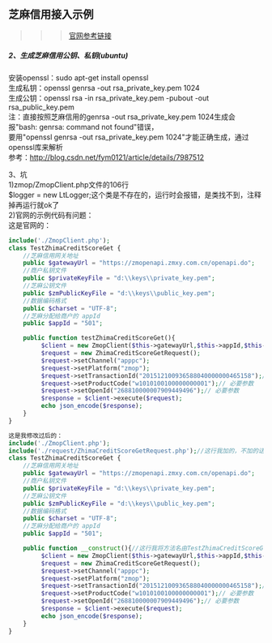 ## 芝麻信用接入示例
>>> [官网参考链接](https://b.zmxy.com.cn/technology/openDoc.htm?relInfo=zhima.credit.score.get@1.0@1.5&relType=API_DOC&type=API_INFO_DOC&LEFT_MENU_MODEnull)

##### 2、生成芝麻信用公钥、私钥(ubuntu)
安装openssl：sudo apt-get install openssl <br/>
生成私钥：openssl genrsa -out rsa_private_key.pem 1024 <br/>
生成公钥：openssl rsa -in rsa_private_key.pem -pubout -out rsa_public_key.pem<br/>
注：直接按照芝麻信用的genrsa -out rsa_private_key.pem 1024生成会报"bash: genrsa: command not found"错误，<br/>
要用"openssl genrsa -out rsa_private_key.pem 1024"才能正确生成，通过openssl库来解析<br/>
参考：http://blog.csdn.net/fym0121/article/details/7987512<br/>

3、坑<br/>
1)zmop/ZmopClient.php文件的106行<br/>
$logger = new LtLogger;这个类是不存在的，运行时会报错，是类找不到，注释掉再运行就ok了<br/>
2)官网的示例代码有问题：<br/>
这是官网的：<br/>
```php
include('./ZmopClient.php');
class TestZhimaCreditScoreGet {
    //芝麻信用网关地址
    public $gatewayUrl = "https://zmopenapi.zmxy.com.cn/openapi.do";
    //商户私钥文件
    public $privateKeyFile = "d:\\keys\\private_key.pem";
    //芝麻公钥文件
    public $zmPublicKeyFile = "d:\\keys\\public_key.pem";
    //数据编码格式
    public $charset = "UTF-8";
    //芝麻分配给商户的 appId
    public $appId = "501";

    public function testZhimaCreditScoreGet(){
         $client = new ZmopClient($this->gatewayUrl,$this->appId,$this->charset,$this->privateKeyFile,$this->zmPublicKeyFile);
         $request = new ZhimaCreditScoreGetRequest();
         $request->setChannel("apppc");
         $request->setPlatform("zmop");
         $request->setTransactionId("201512100936588040000000465158");// 必要参数 
         $request->setProductCode("w1010100100000000001");// 必要参数 
         $request->setOpenId("268810000007909449496");// 必要参数 
         $response = $client->execute($request);
         echo json_encode($response);
    }
}
```
```php
这是我修改过后的：
include('./ZmopClient.php');
include('./request/ZhimaCreditScoreGetRequest.php');//这行我加的，不加的话会报class ZhimaCreditScoreGetRequest not found
class TestZhimaCreditScoreGet {
    //芝麻信用网关地址
    public $gatewayUrl = "https://zmopenapi.zmxy.com.cn/openapi.do";
    //商户私钥文件
    public $privateKeyFile = "d:\\keys\\private_key.pem";
    //芝麻公钥文件
    public $zmPublicKeyFile = "d:\\keys\\public_key.pem";
    //数据编码格式
    public $charset = "UTF-8";
    //芝麻分配给商户的 appId
    public $appId = "501";

    public function __construct(){//这行我将方法名由TestZhimaCreditScoreGet改为了__construct，这和php的版本有关，在构造聚光灯自调用时
         $client = new ZmopClient($this->gatewayUrl,$this->appId,$this->charset,$this->privateKeyFile,$this->zmPublicKeyFile);
         $request = new ZhimaCreditScoreGetRequest();
         $request->setChannel("apppc");
         $request->setPlatform("zmop");
         $request->setTransactionId("201512100936588040000000465158");// 必要参数 
         $request->setProductCode("w1010100100000000001");// 必要参数 
         $request->setOpenId("268810000007909449496");// 必要参数 
         $response = $client->execute($request);
         echo json_encode($response);
    }
}
```
